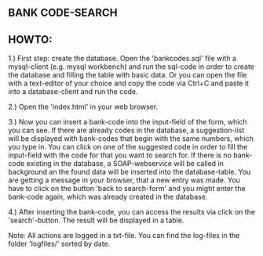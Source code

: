 BANK CODE-SEARCH
-----------------

HOWTO:
-------
1.) First step: create the database.
Open the 'bankcodes.sql' file with a mysql-client (e.g. mysql workbench) and run the
sql-code in order to create the database and filling the table with basic data.
Or you can open the file with a text-editor of your choice and copy the code
via Ctrl+C and paste it into a database-client and run the code.

2.) Open the 'index.html' in your web browser.

3.) Now you can insert a bank-code into the input-field of the form, which you can see.
If there are already codes in the database, a suggestion-list will be displayed with
bank-codes that begin with the same numbers, which you type in.
You can click on one of the suggested code in order to fill the input-field with
the code for that you want to search for.
If there is no bank-code existing in the database, a SOAP-webservice will be called
in background an the found data will be inserted into the database-table.
You are getting a message in your browser, that a new entry was made.
You have to click on the button 'back to search-form' and you might enter the bank-code again,
which was already created in the database.

4.) After inserting the bank-code, you can access the results via click on the 'search'-button.
The result will be displayed in a table. 

Note:
All actions are logged in a txt-file. You can find the log-files in the folder 'logfiles/'
sorted by date.
